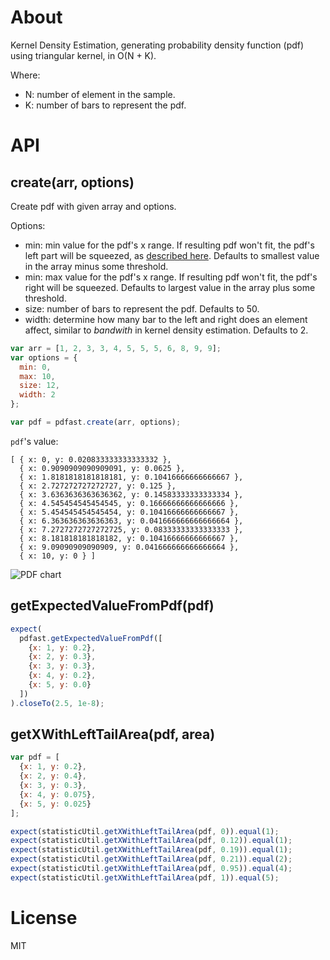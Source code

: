 # About

Kernel Density Estimation, generating probability density function (pdf) using triangular kernel, in O(N + K).

Where:

  * N: number of element in the sample.
  * K: number of bars to represent the pdf.

# API

## create(arr, options)

Create pdf with given array and options.

Options:

  * min: min value for the pdf's x range. If resulting pdf won't fit, the pdf's left part will be squeezed, as [described here](http://stats.stackexchange.com/questions/65866/good-methods-for-density-plots-of-non-negative-variables-in-r). Defaults to smallest value in the array minus some threshold.
  * min: max value for the pdf's x range. If resulting pdf won't fit, the pdf's right will be squeezed. Defaults to largest value in the array plus some threshold.
  * size: number of bars to represent the pdf. Defaults to 50.
  * width: determine how many bar to the left and right does an element affect, similar to *bandwith* in kernel density estimation. Defaults to 2.

```js
var arr = [1, 2, 3, 3, 4, 5, 5, 5, 6, 8, 9, 9];
var options = {
  min: 0,
  max: 10,
  size: 12,
  width: 2
};

var pdf = pdfast.create(arr, options);
```

`pdf`'s value:
```
[ { x: 0, y: 0.020833333333333332 },
  { x: 0.9090909090909091, y: 0.0625 },
  { x: 1.8181818181818181, y: 0.10416666666666667 },
  { x: 2.727272727272727, y: 0.125 },
  { x: 3.6363636363636362, y: 0.14583333333333334 },
  { x: 4.545454545454545, y: 0.16666666666666666 },
  { x: 5.454545454545454, y: 0.10416666666666667 },
  { x: 6.363636363636363, y: 0.041666666666666664 },
  { x: 7.2727272727272725, y: 0.08333333333333333 },
  { x: 8.181818181818182, y: 0.10416666666666667 },
  { x: 9.09090909090909, y: 0.041666666666666664 },
  { x: 10, y: 0 } ]
```
![PDF chart](https://raw.githubusercontent.com/gyosh/pdfast/master/res/sample.png "PDF chart")

## getExpectedValueFromPdf(pdf)

```js
expect(
  pdfast.getExpectedValueFromPdf([
    {x: 1, y: 0.2},
    {x: 2, y: 0.3},
    {x: 3, y: 0.3},
    {x: 4, y: 0.2},
    {x: 5, y: 0.0}
  ])
).closeTo(2.5, 1e-8);
```

## getXWithLeftTailArea(pdf, area)

```js
var pdf = [
  {x: 1, y: 0.2},
  {x: 2, y: 0.4},
  {x: 3, y: 0.3},
  {x: 4, y: 0.075},
  {x: 5, y: 0.025}
];

expect(statisticUtil.getXWithLeftTailArea(pdf, 0)).equal(1);
expect(statisticUtil.getXWithLeftTailArea(pdf, 0.12)).equal(1);
expect(statisticUtil.getXWithLeftTailArea(pdf, 0.19)).equal(1);
expect(statisticUtil.getXWithLeftTailArea(pdf, 0.21)).equal(2);
expect(statisticUtil.getXWithLeftTailArea(pdf, 0.95)).equal(4);
expect(statisticUtil.getXWithLeftTailArea(pdf, 1)).equal(5);
```

# License
MIT
